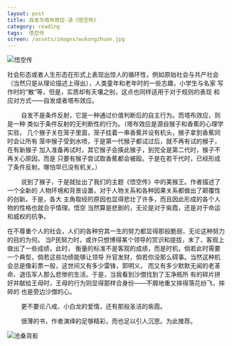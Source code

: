 ```yaml
---
layout: post
title: 自发与塔布效应-读《悟空传》
category: reading
tags:  悟空传
screen: /assets/images/wukongzhuan.jpg
---
```


![悟空传](/assets/images/wukongzhuan.jpg)

社会形态或者人生形态在形式上表现出惊人的循环性，例如原始社会与共产社会 
（当然只是从理论描述上得出），人类童年和老年时的一些志趣，小学生与名家 
写作时的“散”等，但是，实质却有天壤之别，这点也同样适用于对于规则的表现 
和应对方式——自发或者塔布效应。 

　　 
自发不是条件反射，它是一种通过价值判断后的自主行为。而塔布效应，则是一种 
类似于条件反射的无判断性的行为。（塔布效应是源自猴子和香蕉的心理学实验， 
几个猴子关在笼子里面，笼子挂着一串香蕉并设有机头，猴子拿到香蕉同时会让所有 
笼中猴子受到水喷，于是第一代猴子都试过后，就不再有试的猴子，在有新猴子 
加入准备再试时，其它猴子会揍此猴子，到完全是第二代时，猴子不再关心原因，而是 
只要有猴子尝试取香蕉都会被殴。于是在若干代时，已经形成了条件反射。哪怕早已没有机关。） 

　　 
说到了猴子，于是就扯出了我们的主题《悟空传》中的美猴王。作者描述了一个全新的 
人物环境和背景设置，对于人物关系和各种因果关系都做出了颠覆性的创新。于是，各大 
主角取经的原因也显得悲壮了许多，而且因此形成的各个人物的性格也就合乎情理。悟空 
当然算是悲剧的，无论是对于紫霞，还是对于命运和威权的抗争。 


在不尊重个人的社会，人们的各种穷其一生的努力都显得那般脆弱，无论这种努力的目的为何。 
当P民努力时，或许只想博得某个领导的赏识和提拔，末了，客观上做出了一些成绩，此时， 
衡量的标准不是客观的成绩，而是时机，倘若此时需要一个典型，倘若这些功绩能够让领导 
升官发财，倘若你没那么碍事。当然这种机会总是像彩票一般，这世间又有多少雷锋，郭明义， 
而又有多少默默无闻的老革命、退伍军人那么悲惨的生活。于是，当我看到沙僧找到了玉净瓶所 
有的碎片拼好并献给王母时，王母的行为则显得那样合身份——不屑地重又摔得落花纷飞，摔碎的 
也是旁边沙僧的心。 

　　 
更不要论八戒、小白龙的爱情，还有那般圣洁的紫霞。 

　　 
很薄的书，作者演绎的足够精彩，而也足以引人沉思。为此推荐。


![沧桑背影](/assets/images/cangsangbeiying.jpg)

